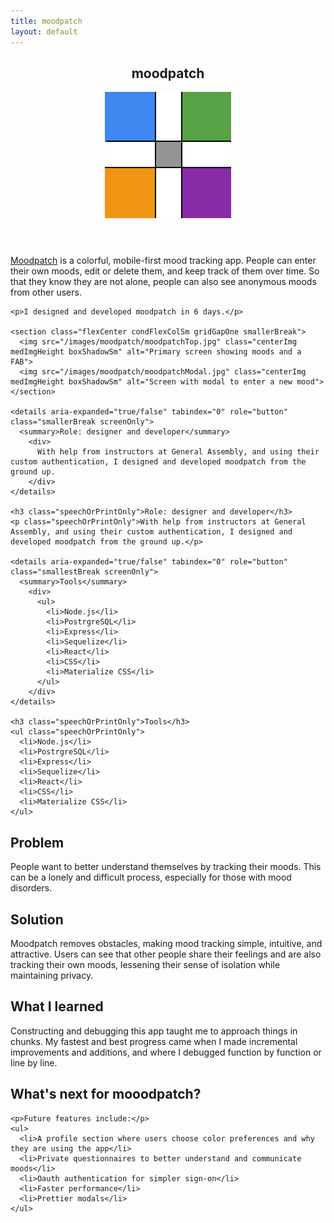 ```yaml
---
title: moodpatch
layout: default
---
```


<article class="projContainer aboutContainer">

  <header class="flexRow flexCenter">
    <h1 class="centerGrid">moodpatch</h1>
    <img src="/images/moodpatch.svg" class="logoInLock spaceToLeft" alt="moodpatch logo">
  </header>

  <section>
    <p><a href="https://github.com/ctavispost/moodPatch_frontend" target="_blank">Moodpatch</a> is a colorful, mobile-first mood tracking app. People can enter their own moods, edit or delete them, and keep track of them over time. So that they know they are not alone, people can also see anonymous moods from other users.</p>

    <p>I designed and developed moodpatch in 6 days.</p>

    <section class="flexCenter condFlexColSm gridGapOne smallerBreak">
      <img src="/images/moodpatch/moodpatchTop.jpg" class="centerImg medImgHeight boxShadowSm" alt="Primary screen showing moods and a FAB">
      <img src="/images/moodpatch/moodpatchModal.jpg" class="centerImg medImgHeight boxShadowSm" alt="Screen with modal to enter a new mood">
    </section>

    <details aria-expanded="true/false" tabindex="0" role="button" class="smallerBreak screenOnly">
      <summary>Role: designer and developer</summary>
        <div>
          With help from instructors at General Assembly, and using their custom authentication, I designed and developed moodpatch from the ground up.
        </div>
    </details>

    <h3 class="speechOrPrintOnly">Role: designer and developer</h3>
    <p class="speechOrPrintOnly">With help from instructors at General Assembly, and using their custom authentication, I designed and developed moodpatch from the ground up.</p>

    <details aria-expanded="true/false" tabindex="0" role="button" class="smallestBreak screenOnly">
      <summary>Tools</summary>
        <div>
          <ul>
            <li>Node.js</li>
            <li>PostrgreSQL</li>
            <li>Express</li>
            <li>Sequelize</li>
            <li>React</li>
            <li>CSS</li>
            <li>Materialize CSS</li>
          </ul>
        </div>
    </details>

    <h3 class="speechOrPrintOnly">Tools</h3>
    <ul class="speechOrPrintOnly">
      <li>Node.js</li>
      <li>PostrgreSQL</li>
      <li>Express</li>
      <li>Sequelize</li>
      <li>React</li>
      <li>CSS</li>
      <li>Materialize CSS</li>
    </ul>
  </section>

  <section class="medBreak">
    <h2>Problem</h2>
    <p>People want to better understand themselves by tracking their moods. This can be a lonely and difficult process, especially for those with mood disorders.</p>
  </section>

  <section class="medBreak">
    <h2>Solution</h2>
    <p>Moodpatch removes obstacles, making mood tracking simple, intuitive, and attractive. Users can see that other people share their feelings and are also tracking their own moods, lessening their sense of isolation while maintaining privacy.</p>
  </section>

  <section class="medBreak">
    <h2>What I learned</h2>
    <p>Constructing and debugging this app taught me to approach things in chunks. My fastest and best progress came when I made incremental improvements and additions, and where I debugged function by function or line by line.</p>
  </section>

  <section class="medBreak">
    <h2>What's next for mooodpatch?</h2>

    <p>Future features include:</p>
    <ul>
      <li>A profile section where users choose color preferences and why they are using the app</li>
      <li>Private questionnaires to better understand and communicate moods</li>
      <li>Oauth authentication for simpler sign-on</li>
      <li>Faster performance</li>
      <li>Prettier modals</li>
    </ul>
  </section>
</article>
